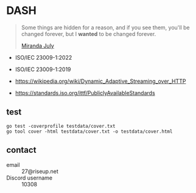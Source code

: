 # DASH

> Some things are hidden for a reason, and if you see them, you'll be changed
> forever, but I **wanted** to be changed forever.
>
> [Miranda July](//youtube.com/watch?v=7dMGWporaFE&t=142s)

- ISO/IEC 23009-1:2022
- ISO/IEC 23009-1:2019

- <https://wikipedia.org/wiki/Dynamic_Adaptive_Streaming_over_HTTP>
- https://standards.iso.org/ittf/PubliclyAvailableStandards

## test

~~~
go test -coverprofile testdata/cover.txt
go tool cover -html testdata/cover.txt -o testdata/cover.html
~~~

## contact

<dl>
   <dt>email</dt>
   <dd>27@riseup.net</dd>
   <dt>Discord username</dt>
   <dd>10308</dd>
</dl>
